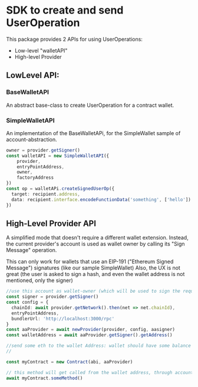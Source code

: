 # SDK to create and send UserOperation 

This package provides 2 APIs for using UserOperations:

- Low-level "walletAPI"
- High-level Provider


## LowLevel API:

### BaseWalletAPI

An abstract base-class to create UserOperation for a contract wallet.

### SimpleWalletAPI

An implementation of the BaseWalletAPi, for the SimpleWallet sample of account-abstraction.

```typescript
owner = provider.getSigner()
const walletAPI = new SimpleWalletAPI({
    provider, 
    entryPointAddress,
    owner,
    factoryAddress
})
const op = walletAPi.createSignedUserOp({
  target: recipient.address,
  data: recipient.interface.encodeFunctionData('something', ['hello'])
})
```

## High-Level Provider API

A simplified mode that doesn't require a different wallet extension. 
Instead, the current provider's account is used as wallet owner by calling its "Sign Message" operation.

This can only work for wallets that use an EIP-191 ("Ethereum Signed Message") signatures (like our sample SimpleWallet)
Also, the UX is not great (the user is asked to sign a hash, and even the wallet address is not mentioned, only the signer)

```typescript
//use this account as wallet-owner (which will be used to sign the requests)
const signer = provider.getSigner()
const config = {
  chainId: await provider.getNetwork().then(net => net.chainId),
  entryPointAddress,
  bundlerUrl: 'http://localhost:3000/rpc'
} 
const aaProvider = await newProvider(provider, config, aasigner)
const walletAddress = await aaProvider.getSigner().getAddress()

//send some eth to the wallet Address: wallet should have some balance to pay for its own creation, and for calling methods.
//

const myContract = new Contract(abi, aaProvider)

// this method will get called from the wallet address, through account-abstraction EntryPoint
await myContract.someMethod()
```

